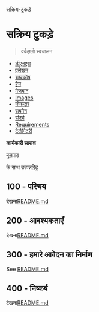 सक्रिय-टुकड़े

# सक्रिय टुकड़े

> वर्कफ़्लो स्वचालन

-   [डीएनएस](./DNS.md)
-   [प्रलेखन](./DOCUMENTATION.md)
-   [शब्दकोष](./GLOSSARY.md)
-   [हैच](./HATCH.md)
-   [मेजबान](./HOSTS.md)
-   [Images](./IMAGES.md)
-   [नोकदार](./NX.md)
-   [सबमैन](./PODMAN.md)
-   [संदर्भ](./REFERENCES.md)
-   [Requirements](./REQUIREMENTS.md)
-   [टेलीमेटरी](./TELEMETRY.md)

**कार्यकारी सारांश**

मूलपाठ

के साथ उत्पन्न[रिट्र](https://app.rytr.me)

## 100 - परिचय

देखना[README.md](./100/README.md)

## 200 - आवश्यकताएँ

देखना[README.md](./200/README.md)

## 300 - हमारे आवेदन का निर्माण

See [README.md](./300/README.md)

## 400 - निष्कर्ष

देखना[README.md](./400/README.md)

